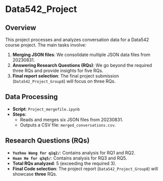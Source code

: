 # Data542_Project

## Overview
This project processes and analyzes conversation data for a Data542 course project. The main tasks involve:
1. **Merging JSON files**: We consolidate multiple JSON data files from 20230831.
2. **Answering Research Questions (RQs)**: We go beyond the required three RQs and provide insights for five RQs.
3. **Final report selection**: The final project submission (`Data542_Project_Group8`) will focus on three RQs.

## Data Processing
- **Script**: `Project_mergefile.ipynb`
- **Steps**:
  - Reads and merges six JSON files from 20230831.
  - Outputs a CSV file: `merged_conversations.csv`.

## Research Questions (RQs)
- **`Yuzhou Wang for q1q2/`**: Contains analysis for RQ1 and RQ2.
- **`Huan He for q3q5/`**: Contains analysis for RQ3 and RQ5.
- **Total RQs analyzed**: 5 (exceeding the required 3).
- **Final Code selection**: The project report (`Data542_Project_Group8`) will showcase **three** RQs.


